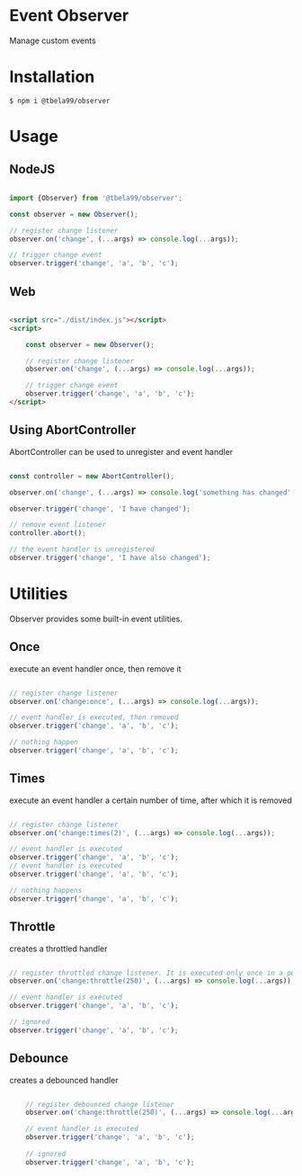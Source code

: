 # Event Observer

Manage custom events

# Installation

```shell
$ npm i @tbela99/observer
```

# Usage

## NodeJS

```Javascript

import {Observer} from '@tbela99/observer';

const observer = new Observer();

// register change listener
observer.on('change', (...args) => console.log(...args));

// trigger change event
observer.trigger('change', 'a', 'b', 'c');

```

## Web

```html

<script src="./dist/index.js"></script>
<script>

    const observer = new Observer();

    // register change listener
    observer.on('change', (...args) => console.log(...args));

    // trigger change event
    observer.trigger('change', 'a', 'b', 'c');
</script>
```

## Using AbortController

AbortController can be used to unregister and event handler

```javascript

const controller = new AbortController();

observer.on('change', (...args) => console.log('something has changed', ...args), controller.signal);

observer.trigger('change', 'I have changed');

// remove event listener
controller.abort();

// the event handler is unregistered
observer.trigger('change', 'I have also changed');
```

# Utilities

Observer provides some built-in event utilities.

## Once

execute an event handler once, then remove it

```javascript

// register change listener
observer.on('change:once', (...args) => console.log(...args));

// event handler is executed, then removed
observer.trigger('change', 'a', 'b', 'c');

// nothing happen
observer.trigger('change', 'a', 'b', 'c');

```

## Times

execute an event handler a certain number of time, after which it is removed

```javascript

// register change listener
observer.on('change:times(2)', (...args) => console.log(...args));

// event handler is executed
observer.trigger('change', 'a', 'b', 'c');
// event handler is executed
observer.trigger('change', 'a', 'b', 'c');

// nothing happens
observer.trigger('change', 'a', 'b', 'c');
```

## Throttle

creates a throttled handler

```javascript

// register throttled change listener. It is executed only once in a period of 250ms
observer.on('change:throttle(250)', (...args) => console.log(...args));

// event handler is executed
observer.trigger('change', 'a', 'b', 'c');

// ignored
observer.trigger('change', 'a', 'b', 'c');
```
## Debounce

creates a debounced handler

```javascript

    // register debounced change listener
    observer.on('change:throttle(250)', (...args) => console.log(...args));

    // event handler is executed
    observer.trigger('change', 'a', 'b', 'c');
    
    // ignored
    observer.trigger('change', 'a', 'b', 'c');
```
